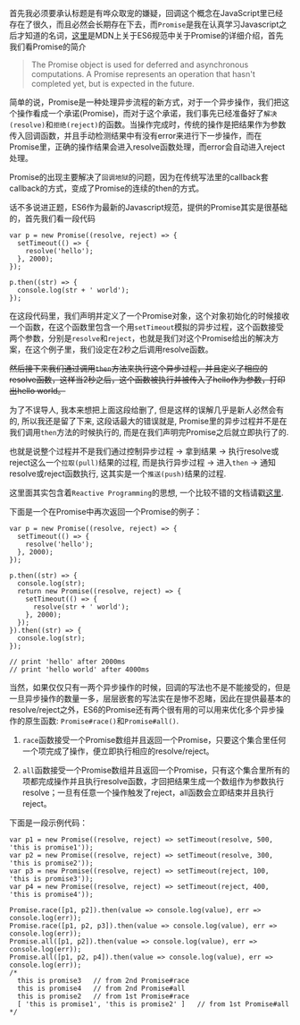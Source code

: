 首先我必须要承认标题是有哗众取宠的嫌疑，回调这个概念在JavaScript里已经存在了很久，而且必然会长期存在下去，而`Promise`是我在认真学习Javascript之后才知道的名词，[这里](https://developer.mozilla.org/en-US/docs/Web/JavaScript/Reference/Global_Objects/Promise)是MDN上关于ES6规范中关于Promise的详细介绍，首先我们看Promise的简介

> The Promise object is used for deferred and asynchronous computations. A Promise represents an operation that hasn't completed yet, but is expected in the future.

简单的说，Promise是一种处理异步流程的新方式，对于一个异步操作，我们把这个操作看成一个承诺(Promise)，而对于这个承诺，我们事先已经准备好了`解决(resolve)`和`拒绝(reject)`的函数。当操作完成时，传统的操作是把结果作为参数传入回调函数，并且手动检测结果中有没有error来进行下一步操作，而在Promise里，正确的操作结果会进入resolve函数处理，而error会自动进入reject处理。

Promise的出现主要解决了`回调地狱`的问题，因为在传统写法里的callback套callback的方式，变成了Promise的连续的then的方式。

话不多说进正题，ES6作为最新的Javascript规范，提供的Promise其实是很基础的，首先我们看一段代码

    var p = new Promise((resolve, reject) => {
      setTimeout(() => {
        resolve('hello');
      }, 2000);
    });

    p.then((str) => {
      console.log(str + ' world');
    });

在这段代码里，我们声明并定义了一个Promise对象，这个对象初始化的时候接收一个函数，在这个函数里包含一个用`setTimeout`模拟的异步过程，这个函数接受两个参数，分别是`resolve`和`reject`，也就是我们对这个Promise给出的解决方案，在这个例子里，我们设定在2秒之后调用resolve函数。

~~然后接下来我们通过调用`then`方法来执行这个异步过程，并且定义了相应的resolve函数，这样当2秒之后，这个函数被执行并被传入了hello作为参数，打印出hello world。~~

为了不误导人, 我本来想把上面这段给删了, 但是这样的误解几乎是新人必然会有的, 所以我还是留了下来, 这段话最大的错误就是, Promise里的异步过程并不是在我们调用`then`方法的时候执行的, 而是在我们声明完Promise之后就立即执行了的.

也就是说整个过程并不是我们通过控制异步过程 -> 拿到结果 -> 执行resolve或reject这么一个`拉取(pull)`结果的过程, 而是执行异步过程 -> 进入`then` -> 通知resolve或reject函数执行, 这其实是一个`推送(push)`结果的过程.

这里面其实包含着`Reactive Programming`的思想, 一个比较不错的文档请戳[这里](http://www.tuicool.com/articles/73YNNbu).

下面是一个在Promise中再次返回一个Promise的例子：

    var p = new Promise((resolve, reject) => {
      setTimeout(() => {
        resolve('hello');
      }, 2000);
    });

    p.then((str) => {
      console.log(str);
      return new Promise((resolve, reject) => {
        setTimeout(() => {
          resolve(str + ' world');
        }, 2000);
      });
    }).then((str) => {
      console.log(str);
    });
    
    // print 'hello' after 2000ms
    // print 'hello world' after 4000ms
    
当然，如果仅仅只有一两个异步操作的时候，回调的写法也不是不能接受的，但是一旦异步操作的数量一多，层层嵌套的写法实在是惨不忍睹，因此在提供最基本的resolve/reject之外，ES6的Promise还有两个很有用的可以用来优化多个异步操作的原生函数: `Promise#race()`和`Promise#all()`.
    
1. `race`函数接受一个Promise数组并且返回一个Promise，只要这个集合里任何一个项完成了操作，便立即执行相应的resolve/reject。

2. `all`函数接受一个Promise数组并且返回一个Promise，只有这个集合里所有的项都完成操作并且执行resolve函数，才回把结果生成一个数组作为参数执行resolve；一旦有任意一个操作触发了reject，all函数会立即结束并且执行reject。

下面是一段示例代码：

    var p1 = new Promise((resolve, reject) => setTimeout(resolve, 500, 'this is promise1'));
    var p2 = new Promise((resolve, reject) => setTimeout(resolve, 300, 'this is promise2'));
    var p3 = new Promise((resolve, reject) => setTimeout(reject, 100, 'this is promise3'));
    var p4 = new Promise((resolve, reject) => setTimeout(reject, 400, 'this is promise4'));

    Promise.race([p1, p2]).then(value => console.log(value), err => console.log(err));
    Promise.race([p1, p2, p3]).then(value => console.log(value), err => console.log(err));
    Promise.all([p1, p2]).then(value => console.log(value), err => console.log(err));
    Promise.all([p1, p2, p4]).then(value => console.log(value), err => console.log(err));
    /*
      this is promise3   // from 2nd Promise#race
      this is promise4   // from 2nd Promise#all
      this is promise2   // from 1st Promise#race
      [ 'this is promise1', 'this is promise2' ]   // from 1st Promise#all
    */

  [1]: https://developer.mozilla.org/en-US/docs/Web/JavaScript/Reference/Global_Objects/Promise